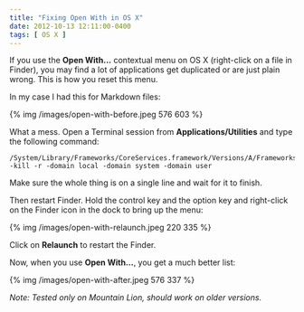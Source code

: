 ```yaml
---
title: "Fixing Open With in OS X"
date: 2012-10-13 12:11:00-0400
tags: [ OS X ]
---
```


If you use the **Open With...** contextual menu on OS X (right-click on a file in Finder), you may find a lot of applications get duplicated or are just plain wrong. This is how you reset this menu.

In my case I had this for Markdown files:

{% img /images/open-with-before.jpeg 576 603 %}

What a mess. Open a Terminal session from **Applications/Utilities** and type the following command:

```
/System/Library/Frameworks/CoreServices.framework/Versions/A/Frameworks/LaunchServices.framework/Versions/A/Support/lsregister -kill -r -domain local -domain system -domain user
```

Make sure the whole thing is on a single line and wait for it to finish.

Then restart Finder. Hold the control key and the option key and right-click on the Finder icon in the dock to bring up the menu:

{% img /images/open-with-relaunch.jpeg 220 335 %}

Click on **Relaunch** to restart the Finder.

Now, when you use **Open With...**, you get a much better list:

{% img /images/open-with-after.jpeg 576 337 %}

*Note: Tested only on Mountain Lion, should work on older versions.*
